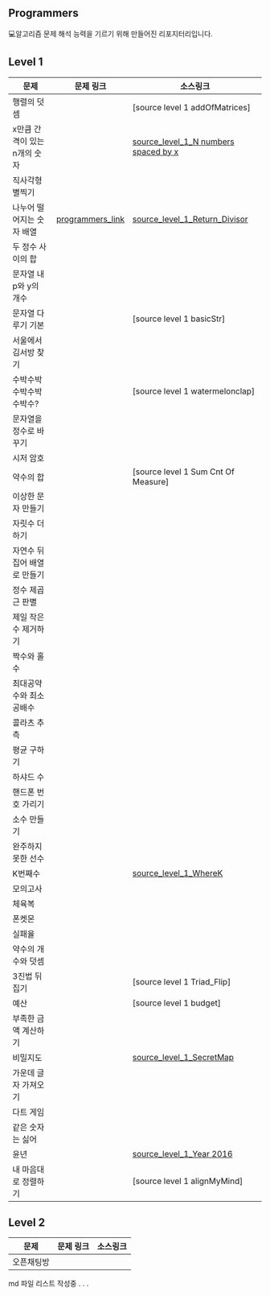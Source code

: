 ## Programmers 
💻알고리즘 문제 해석 능력을 기르기 위해 만들어진 리포지터리입니다.

## Level 1
|문제|문제 링크|소스링크|
|----|--------|-------|
|행렬의 덧셈||[source level 1 addOfMatrices]
|x만큼 간격이 있는 n개의 숫자||[source_level_1_N numbers spaced by x]
|직사각형 별찍기||
|나누어 떨어지는 숫자 배열|[programmers_link]|[source_level_1_Return_Divisor]
|두 정수 사이의 합||
|문자열 내 p와 y의 개수||
|문자열 다루기 기본||[source level 1 basicStr]
|서울에서 김서방 찾기||
|수박수박수박수박수박수?||[source level 1 watermelonclap]
|문자열을 정수로 바꾸기||
|시저 암호||
|약수의 합||[source level 1 Sum Cnt Of Measure]|
|이상한 문자 만들기||
|자릿수 더하기||
|자연수 뒤집어 배열로 만들기||
|정수 제곱근 판별||
|제일 작은 수 제거하기||
|짝수와 홀수||
|최대공약수와 최소공배수||
|콜라츠 추측||
|평균 구하기||
|하샤드 수||
|핸드폰 번호 가리기||
|소수 만들기||
|완주하지 못한 선수||
|K번째수||[source_level_1_WhereK]|
|모의고사||
|체육복||
|폰켓몬||
|실패율||
|약수의 개수와 덧셈||
|3진법 뒤집기||[source level 1 Triad_Flip]|
|예산||[source level 1 budget]
|부족한 금액 계산하기||
|비밀지도||[source_level_1_SecretMap]|
|가운데 글자 가져오기||
|다트 게임||
|같은 숫자는 싫어||
|윤년||[source_level_1_Year 2016]|
|내 마음대로 정렬하기||[source level 1 alignMyMind]|

## Level 2
|문제|문제 링크|소스링크|
|----|--------|-------|
|오픈채팅방|||



md 파일 리스트 작성중 . . .

[programmers_link]:https://programmers.co.kr/learn/courses/30/lessons/12910?language=java
[source_level_1_Return_Divisor]:https://github.com/ieunune/programmers/blob/master/src/level1/Return_Divisor.java
[source_level_1_N numbers spaced by x]:https://github.com/ieunune/programmers/blob/master/src/level1/N_numbers_spaced_by_X.java
[source_level_1_SecretMap]:https://github.com/ieunune/programmers/blob/master/src/level1/SecretMap.java
[source_level_1_Year 2016]:https://github.com/ieunune/programmers/blob/master/src/level1/Year2016.java
[source_level_1_WhereK]:https://github.com/ieunune/programmers/blob/master/src/level1/WhereK.java
[source_level_1_watermelonclap]:https://github.com/ieunune/programmers/blob/master/src/level1/WaterMelonClap.java
[source_level_1_Triad_Flip]:https://github.com/ieunune/programmers/blob/master/src/level1/Triad_Flip.java
[source_level_1_Sum Cnt Of Measure]:https://github.com/ieunune/programmers/blob/master/src/level1/Sum_Cnt_Of_Measure.java
[source_level_1_addOfMatrices]:https://github.com/ieunune/programmers/blob/master/src/level1/AddOfMatrices.java
[source_level_1_alignMyMind]:https://github.com/ieunune/programmers/blob/master/src/level1/AlignMyMind.java
[source_level_1_basicStr]:https://github.com/ieunune/programmers/blob/master/src/level1/BasicStr.java
[source_level_1_budget]:https://github.com/ieunune/programmers/blob/master/src/level1/Budget.java
[source_level_1_SquareStar]:https://github.com/ieunune/programmers/blob/master/src/level1/SquareStar.java
